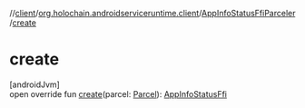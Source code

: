 //[client](../../../index.md)/[org.holochain.androidserviceruntime.client](../index.md)/[AppInfoStatusFfiParceler](index.md)/[create](create.md)

# create

[androidJvm]\
open override fun [create](create.md)(parcel: [Parcel](https://developer.android.com/reference/kotlin/android/os/Parcel.html)): [AppInfoStatusFfi](../-app-info-status-ffi/index.md)